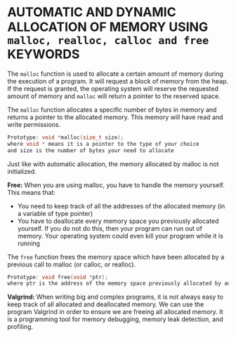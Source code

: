 # AUTOMATIC AND DYNAMIC ALLOCATION OF MEMORY USING `malloc, realloc, calloc and free` KEYWORDS

The `malloc` function is used to allocate a certain amount of memory during the execution of a program. It will request a block of memory from the heap. If the request is granted, the operating system will reserve the requested amount of memory and `malloc` will return a pointer to the reserved space.

The `malloc` function allocates a specific number of bytes in memory and returns a pointer to the allocated memory. This memory will have read and write permissions.

```c
Prototype: void *malloc(size_t size);
where void * means it is a pointer to the type of your choice
and size is the number of bytes your need to allocate
```

Just like with automatic allocation, the memory allocated by malloc is not initialized.

__Free:__
When you are using malloc, you have to handle the memory yourself. This means that:

* You need to keep track of all the addresses of the allocated memory (in a variable of type pointer)
* You have to deallocate every memory space you previously allocated yourself. If you do not do this, then your program can run out of memory. Your operating system could even kill your program while it is running

The `free` function frees the memory space which have been allocated by a previous call to malloc (or calloc, or realloc).

```c
Prototype: void free(void *ptr);
where ptr is the address of the memory space previously allocated by and returned by a call to malloc
```

__Valgrind:__
When writing big and complex programs, it is not always easy to keep track of all allocated and deallocated memory. We can use the program Valgrind in order to ensure we are freeing all allocated memory. It is a programming tool for memory debugging, memory leak detection, and profiling.
